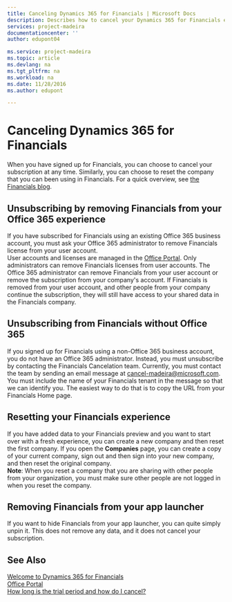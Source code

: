 ```yaml
---
title: Canceling Dynamics 365 for Financials | Microsoft Docs
description: Describes how to cancel your Dynamics 365 for Financials experience.
services: project-madeira
documentationcenter: ''
author: edupont04

ms.service: project-madeira
ms.topic: article
ms.devlang: na
ms.tgt_pltfrm: na
ms.workload: na
ms.date: 11/28/2016
ms.author: edupont

---
```

# Canceling Dynamics 365 for Financials
When you have signed up for Financials, you can choose to cancel your subscription at any time. Similarly, you can choose to reset the company that you can been using in Financials. For a quick overview, see [the Financials blog](https://community.dynamics.com/business/b/financials/archive/2016/11/28/how-long-is-the-trial-period-and-how-do-i-cancel).  

## Unsubscribing by removing Financials from your Office 365 experience
If you have subscribed for Financials using an existing Office 365 business account, you must ask your Office 365 administrator to remove Financials license from your user account.  
User accounts and licenses are managed in the [Office Portal](https://portal.office.com). Only administrators can remove Financials licenses from user accounts. The Office 365 administrator can remove Financials from your user account or remove the subscription from your company's account. If Financials is removed from your user account, and other people from your company continue the subscription, they will still have access to your shared data in the Financials company.  

## Unsubscribing from Financials without Office 365
If you signed up for Financials using a non-Office 365 business account, you do not have an Office 365 administrator. Instead, you must unsubscribe by contacting the Financials Cancelation team. Currently, you must contact the team by sending an email message at cancel-madeira@microsoft.com. You must include the name of your Financials tenant in the message so that we can identify you. The easiest way to do that is to copy the URL from your Financials Home page.  

## Resetting your Financials experience
If you have added data to your Financials preview and you want to start over with a fresh experience, you can create a new company and then reset the first company. If you open the **Companies** page, you can create a copy of your current company, sign out and then sign into your new company, and then reset the original company.  
**Note**: When you reset a company that you are sharing with other people from your organization, you must make sure other people are not logged in when you reset the company.  

## Removing Financials from your app launcher
If you want to hide Financials from your app launcher, you can quite simply unpin it. This does not remove any data, and it does not cancel your subscription.  

## See Also
[Welcome to Dynamics 365 for Financials](madeira-get-started.md)  
[Office Portal](https://portal.office.com)  
[How long is the trial period and how do I cancel?](https://community.dynamics.com/business/b/financials/archive/2016/11/28/how-long-is-the-trial-period-and-how-do-i-cancel)  

